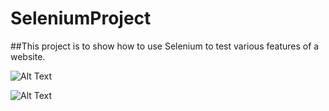 # SeleniumProject
##This project is to show how to use Selenium to test various features of a website.





![ Alt Text](https://media.giphy.com/media/CWYPkXNOW0lDMRBlkN/giphy.gif)



![ Alt Text](https://media.giphy.com/media/yWeT8ApI3BIwjJMgf6/giphy.gif)
